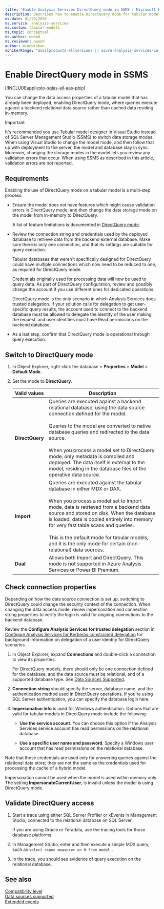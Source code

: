 ```yaml
---
title: "Enable Analysis Services DirectQuery mode in SSMS | Microsoft Docs"
description: Describes how to enable DirectQuery mode for tabular models by using SQL Server Management Studio.
ms.date: 01/29/2020
ms.service: analysis-services
ms.custom: tabular-models
ms.topic: conceptual
ms.author: owend
ms.reviewer: owend
author: minewiskan
monikerRange: "asallproducts-allversions || azure-analysis-services-current || power-bi-premium-current || >= sql-analysis-services-2016"
---
```

# Enable DirectQuery mode in SSMS

[!INCLUDE[appliesto-sqlas-all-aas-pbip](../includes/appliesto-sqlas-all-aas-pbip.md)]

You can  change the data access properties of a tabular model that has already been deployed, enabling DirectQuery mode, where queries execute against a backend relational data source rather than cached data residing in-memory.  
  
> [!IMPORTANT]  
> It's recommended you use Tabular model designer in Visual Studio instead of SQL Server Management Studio (SSMS) to switch data storage modes. When using Visual Studio to change the model mode, and then follow that up with deployment to the server,  the model and database stay in sync. Moreover, changing the storage modes in the model lets you review any validation errors that occur. When using SSMS as described in this article, validation errors are not reported.  
  
## Requirements  

 Enabling the use of DirectQuery mode on a tabular model is a multi-step process:  
  
- Ensure the model does not have features which might cause validation errors in DirectQuery mode, and then change the data storage mode on the model from in-memory to DirectQuery.  
  
     A list of feature limitations is documented in [DirectQuery mode](../../analysis-services/tabular-models/directquery-mode-ssas-tabular.md).  
  
- Review the connection string and credentials used by the deployed database to retrieve data from the backend external database. Make sure there is only one connection, and that its settings are suitable for query execution.  
  
     Tabular databases that weren't specifically designed for DirectQuery could have multiple connections which now need to be reduced to one, as required for DirectQuery mode.  
  
     Credentials originally used for processing data will now be used  to query data. As part of DirectQuery configuration, review and possibly change the account if you use different ones for dedicated operations.  
  
     DirectQuery mode is the only scenario in which Analysis Services does trusted delegation. If your solution calls for delegation to get user-specific query results, the account used to connect to the backend database must be allowed to delegate the identity of the user making the request, and user identities must have Read permissions on the backend database.  
  
- As a last step, confirm that DirectQuery mode is operational through query execution.  

## Switch to DirectQuery mode 
  
1. In Object Explorer, right-click the database > **Properties** > **Model** > **Default Mode**.  
  
2. Set the mode to **DirectQuery**.  
  
    |**Valid values**|**Description**|  
    |-|-|  
    |**DirectQuery**|Queries are executed against a backend relational database, using the data source connection defined for the model.<br /><br /> Queries to the model are converted to native database queries and redirected to the data source.<br /><br /> When you process a model set to DirectQuery mode, only metadata is compiled and deployed. The data itself is external to the model, residing in the database files of the operative data source.|  
    |**Import**|Queries are executed against the tabular database in either MDX or DAX.<br /><br /> When you process a model set to Import mode,  data is retrieved from a backend data source and stored on disk. When the database is loaded, data is copied entirely into memory for very fast table scans and queries.<br /><br /> This is the default mode for tabular models, and it is the only mode for certain (non-relational) data sources.|  
    | **Dual** | Allows both Import and DirectQuery. This mode is not supported in Azure Analysis Services or Power BI Premium. |

## Check connection properties  

 Depending on how the data source connection is set up, switching to DirectQuery could change the security context of the connection. When changing the data access mode, review impersonation and connection string properties to verify the login is valid for ongoing connections to the backend database.  
  
 Review the **Configure Analysis Services for trusted delegation** section in [Configure Analysis Services for Kerberos constrained delegation](../../analysis-services/instances/configure-analysis-services-for-kerberos-constrained-delegation.md) for background information on delegation of a user identity for DirectQuery scenarios.  
  
1. In Object Explorer, expand **Connections** and double-click a connection to view its properties.  
  
     For DirectQuery models, there should only be one connection defined for the database, and the data source must be relational, and of a supported database type. See [Data Sources Supported](../../analysis-services/tabular-models/data-sources-supported-ssas-tabular.md).  
  
2. **Connection string** should specify the server, database name, and the authentication method used in DirectQuery operations. If you're using SQL Server authentication, you can specify the database login here.  
  
3. **Impersonation Info** is used for Windows authentication. Options that are valid for tabular models in DirectQuery mode include the following:  
  
    - **Use the service account**. You can choose this option if the Analysis Services service account has read permissions on the relational database.  
  
    - **Use a specific user name and password**. Specify a Windows user account that has read permissions on the relational database.  
  
 Note that these credentials are used only for answering queries against the relational data store; they are not the same as the credentials used for processing the cache of a hybrid model.  
  
 Impersonation cannot be used when the model is used within memory only. The setting **ImpersonateCurrentUser**, is invalid unless the model is using DirectQuery mode.  
  
## Validate DirectQuery access  
  
1. Start a trace using either SQL Server Profiler or xEvents in Management Studio, connected to the relational database on SQL Server.  
  
     If you are using Oracle or Teradata, use the tracing tools for those database platforms.  
  
2. In Management Studio, enter and then execute a simple MDX query, such as `select <some measure> on 0 from model.`.  
  
3. In the trace, you should see evidence of query execution on the relational database.  
  
## See also  

 [Compatibility level](../../analysis-services/tabular-models/compatibility-level-for-tabular-models-in-analysis-services.md)   
 [Data sources supported](../../analysis-services/tabular-models/data-sources-supported-ssas-tabular.md)   
 [Extended events](/sql/relational-databases/extended-events/extended-events)   

  
  
